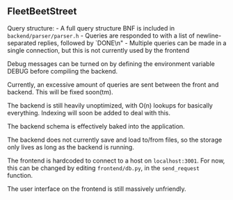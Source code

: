 FleetBeetStreet
---------------

Query structure:
    - A full query structure BNF is included in `backend/parser/parser.h`
    - Queries are responded to with a list of newline-separated replies, followed by `DONE\n"
    - Multiple queries can be made in a single connection, but this is not currently used by the frontend

Debug messages can be turned on by defining the environment variable DEBUG before compiling the backend.

Currently, an excessive amount of queries are sent between the front and backend. This will be fixed soon(tm).

The backend is still heavily unoptimized, with O(n) lookups for basically everything. Indexing will soon be added to deal with this.

The backend schema is effectively baked into the application.

The backend does not currently save and load to/from files, so the storage only lives as long as the backend is running.

The frontend is hardcoded to connect to a host on `localhost:3001`. For now, this can be changed by editing `frontend/db.py`, in the `send_request` function.

The user interface on the frontend is still massively unfriendly.
